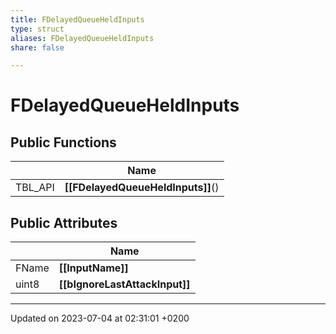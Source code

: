 ```yaml
---
title: FDelayedQueueHeldInputs
type: struct
aliases: FDelayedQueueHeldInputs
share: false

---
```


# FDelayedQueueHeldInputs





## Public Functions

|                | Name           |
| -------------- | -------------- |
| TBL_API | **[[FDelayedQueueHeldInputs]]**() |

## Public Attributes

|                | Name           |
| -------------- | -------------- |
| FName | **[[InputName]]**  |
| uint8 | **[[bIgnoreLastAttackInput]]**  |

-------------------------------

Updated on 2023-07-04 at 02:31:01 +0200